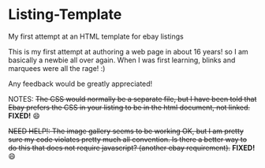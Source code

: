 # Listing-Template
My first attempt at an HTML template for ebay listings

This is my first attempt at authoring a web page in about 16 years! so I am basically a newbie all over again. When I was first learning, blinks and marquees were all the rage! :)

Any feedback would be greatly appreciated!

NOTES:
~~The CSS would normally be a separate file, but I have been told that Ebay prefers the CSS in your listing to be in the html document, not linked.~~ **FIXED!** :smile:

~~NEED HELP!:  The image gallery seems to be working OK, but I am pretty sure my code violates pretty much all convention.  Is there a better way to do this that does not require javascript?  (another ebay requirement).~~ **FIXED!** :smile:
